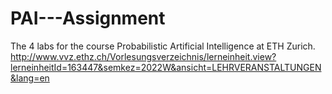 # PAI---Assignment

The 4 labs for the course Probabilistic Artificial Intelligence at ETH Zurich.
http://www.vvz.ethz.ch/Vorlesungsverzeichnis/lerneinheit.view?lerneinheitId=163447&semkez=2022W&ansicht=LEHRVERANSTALTUNGEN&lang=en
